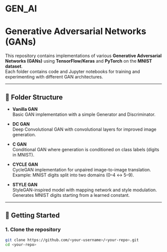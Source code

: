 # GEN_AI

# Generative Adversarial Networks (GANs)

This repository contains implementations of various **Generative Adversarial Networks (GANs)** using **TensorFlow/Keras** and **PyTorch** on the **MNIST dataset**.  
Each folder contains code and Jupyter notebooks for training and experimenting with different GAN architectures.  

---

## 📂 Folder Structure

- **Vanilla GAN**  
  Basic GAN implementation with a simple Generator and Discriminator.

- **DC GAN**  
  Deep Convolutional GAN with convolutional layers for improved image generation.

- **C GAN**  
  Conditional GAN where generation is conditioned on class labels (digits in MNIST).

- **CYCLE GAN**  
  CycleGAN implementation for unpaired image-to-image translation.  
  Example: MNIST digits split into two domains (0–4 ↔ 5–9).

- **STYLE GAN**  
  StyleGAN-inspired model with mapping network and style modulation.  
  Generates MNIST digits starting from a learned constant.

---

## 🚀 Getting Started

### 1. Clone the repository
```bash
git clone https://github.com/<your-username>/<your-repo>.git
cd <your-repo>
